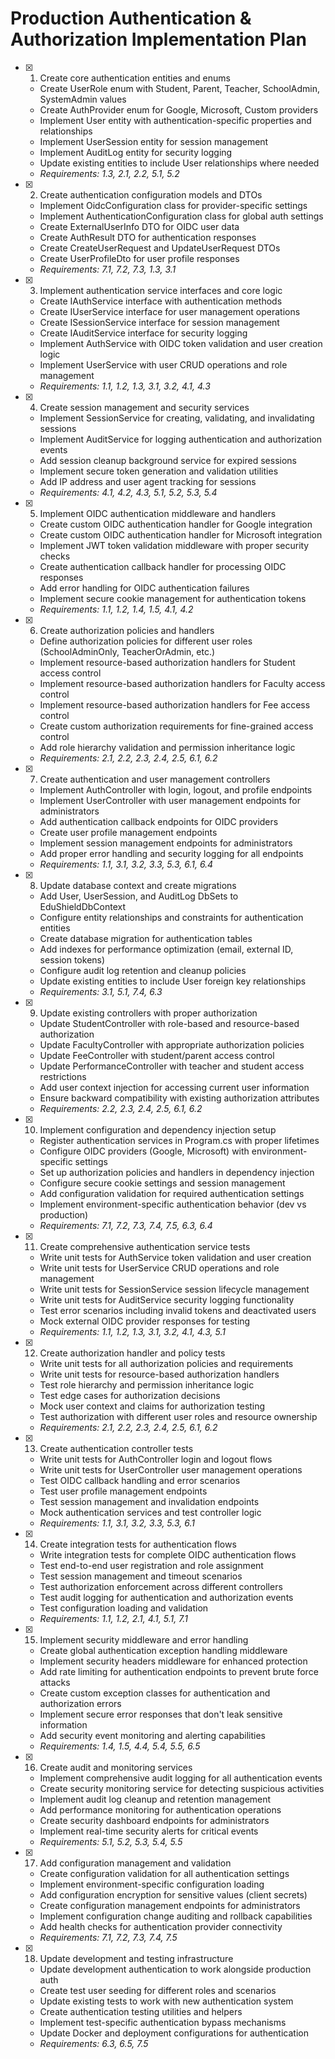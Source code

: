 # Production Authentication & Authorization Implementation Plan

- [x] 1. Create core authentication entities and enums
  - Create UserRole enum with Student, Parent, Teacher, SchoolAdmin, SystemAdmin values
  - Create AuthProvider enum for Google, Microsoft, Custom providers
  - Implement User entity with authentication-specific properties and relationships
  - Implement UserSession entity for session management
  - Implement AuditLog entity for security logging
  - Update existing entities to include User relationships where needed
  - _Requirements: 1.3, 2.1, 2.2, 5.1, 5.2_

- [x] 2. Create authentication configuration models and DTOs
  - Implement OidcConfiguration class for provider-specific settings
  - Implement AuthenticationConfiguration class for global auth settings
  - Create ExternalUserInfo DTO for OIDC user data
  - Create AuthResult DTO for authentication responses
  - Create CreateUserRequest and UpdateUserRequest DTOs
  - Create UserProfileDto for user profile responses
  - _Requirements: 7.1, 7.2, 7.3, 1.3, 3.1_

- [x] 3. Implement authentication service interfaces and core logic
  - Create IAuthService interface with authentication methods
  - Create IUserService interface for user management operations
  - Create ISessionService interface for session management
  - Create IAuditService interface for security logging
  - Implement AuthService with OIDC token validation and user creation logic
  - Implement UserService with user CRUD operations and role management
  - _Requirements: 1.1, 1.2, 1.3, 3.1, 3.2, 4.1, 4.3_

- [x] 4. Create session management and security services
  - Implement SessionService for creating, validating, and invalidating sessions
  - Implement AuditService for logging authentication and authorization events
  - Add session cleanup background service for expired sessions
  - Implement secure token generation and validation utilities
  - Add IP address and user agent tracking for sessions
  - _Requirements: 4.1, 4.2, 4.3, 5.1, 5.2, 5.3, 5.4_

- [x] 5. Implement OIDC authentication middleware and handlers
  - Create custom OIDC authentication handler for Google integration
  - Create custom OIDC authentication handler for Microsoft integration
  - Implement JWT token validation middleware with proper security checks
  - Create authentication callback handler for processing OIDC responses
  - Add error handling for OIDC authentication failures
  - Implement secure cookie management for authentication tokens
  - _Requirements: 1.1, 1.2, 1.4, 1.5, 4.1, 4.2_

- [x] 6. Create authorization policies and handlers
  - Define authorization policies for different user roles (SchoolAdminOnly, TeacherOrAdmin, etc.)
  - Implement resource-based authorization handlers for Student access control
  - Implement resource-based authorization handlers for Faculty access control
  - Implement resource-based authorization handlers for Fee access control
  - Create custom authorization requirements for fine-grained access control
  - Add role hierarchy validation and permission inheritance logic
  - _Requirements: 2.1, 2.2, 2.3, 2.4, 2.5, 6.1, 6.2_

- [x] 7. Create authentication and user management controllers
  - Implement AuthController with login, logout, and profile endpoints
  - Implement UserController with user management endpoints for administrators
  - Add authentication callback endpoints for OIDC providers
  - Create user profile management endpoints
  - Implement session management endpoints for administrators
  - Add proper error handling and security logging for all endpoints
  - _Requirements: 1.1, 3.1, 3.2, 3.3, 5.3, 6.1, 6.4_

- [x] 8. Update database context and create migrations
  - Add User, UserSession, and AuditLog DbSets to EduShieldDbContext
  - Configure entity relationships and constraints for authentication entities
  - Create database migration for authentication tables
  - Add indexes for performance optimization (email, external ID, session tokens)
  - Configure audit log retention and cleanup policies
  - Update existing entities to include User foreign key relationships
  - _Requirements: 3.1, 5.1, 7.4, 6.3_

- [x] 9. Update existing controllers with proper authorization
  - Update StudentController with role-based and resource-based authorization
  - Update FacultyController with appropriate authorization policies
  - Update FeeController with student/parent access control
  - Update PerformanceController with teacher and student access restrictions
  - Add user context injection for accessing current user information
  - Ensure backward compatibility with existing authorization attributes
  - _Requirements: 2.2, 2.3, 2.4, 2.5, 6.1, 6.2_

- [x] 10. Implement configuration and dependency injection setup
  - Register authentication services in Program.cs with proper lifetimes
  - Configure OIDC providers (Google, Microsoft) with environment-specific settings
  - Set up authorization policies and handlers in dependency injection
  - Configure secure cookie settings and session management
  - Add configuration validation for required authentication settings
  - Implement environment-specific authentication behavior (dev vs production)
  - _Requirements: 7.1, 7.2, 7.3, 7.4, 7.5, 6.3, 6.4_

- [x] 11. Create comprehensive authentication service tests
  - Write unit tests for AuthService token validation and user creation
  - Write unit tests for UserService CRUD operations and role management
  - Write unit tests for SessionService session lifecycle management
  - Write unit tests for AuditService security logging functionality
  - Test error scenarios including invalid tokens and deactivated users
  - Mock external OIDC provider responses for testing
  - _Requirements: 1.1, 1.2, 1.3, 3.1, 3.2, 4.1, 4.3, 5.1_

- [x] 12. Create authorization handler and policy tests
  - Write unit tests for all authorization policies and requirements
  - Write unit tests for resource-based authorization handlers
  - Test role hierarchy and permission inheritance logic
  - Test edge cases for authorization decisions
  - Mock user context and claims for authorization testing
  - Test authorization with different user roles and resource ownership
  - _Requirements: 2.1, 2.2, 2.3, 2.4, 2.5, 6.1, 6.2_

- [x] 13. Create authentication controller tests
  - Write unit tests for AuthController login and logout flows
  - Write unit tests for UserController user management operations
  - Test OIDC callback handling and error scenarios
  - Test user profile management endpoints
  - Test session management and invalidation endpoints
  - Mock authentication services and test controller logic
  - _Requirements: 1.1, 3.1, 3.2, 3.3, 5.3, 6.1_

- [x] 14. Create integration tests for authentication flows
  - Write integration tests for complete OIDC authentication flows
  - Test end-to-end user registration and role assignment
  - Test session management and timeout scenarios
  - Test authorization enforcement across different controllers
  - Test audit logging for authentication and authorization events
  - Test configuration loading and validation
  - _Requirements: 1.1, 1.2, 2.1, 4.1, 5.1, 7.1_

- [x] 15. Implement security middleware and error handling
  - Create global authentication exception handling middleware
  - Implement security headers middleware for enhanced protection
  - Add rate limiting for authentication endpoints to prevent brute force attacks
  - Create custom exception classes for authentication and authorization errors
  - Implement secure error responses that don't leak sensitive information
  - Add security event monitoring and alerting capabilities
  - _Requirements: 1.4, 1.5, 4.4, 5.4, 5.5, 6.5_

- [x] 16. Create audit and monitoring services
  - Implement comprehensive audit logging for all authentication events
  - Create security monitoring service for detecting suspicious activities
  - Implement audit log cleanup and retention management
  - Add performance monitoring for authentication operations
  - Create security dashboard endpoints for administrators
  - Implement real-time security alerts for critical events
  - _Requirements: 5.1, 5.2, 5.3, 5.4, 5.5_

- [x] 17. Add configuration management and validation
  - Create configuration validation for all authentication settings
  - Implement environment-specific configuration loading
  - Add configuration encryption for sensitive values (client secrets)
  - Create configuration management endpoints for administrators
  - Implement configuration change auditing and rollback capabilities
  - Add health checks for authentication provider connectivity
  - _Requirements: 7.1, 7.2, 7.3, 7.4, 7.5_

- [x] 18. Update development and testing infrastructure
  - Update development authentication to work alongside production auth
  - Create test user seeding for different roles and scenarios
  - Update existing tests to work with new authentication system
  - Create authentication testing utilities and helpers
  - Implement test-specific authentication bypass mechanisms
  - Update Docker and deployment configurations for authentication
  - _Requirements: 6.3, 6.5, 7.5_